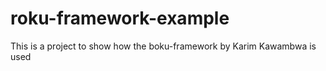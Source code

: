 # roku-framework-example

This is a project to show how the boku-framework by Karim Kawambwa is used
